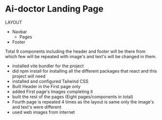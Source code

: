 
# Ai-doctor Landing Page

LAYOUT
 - Navbar
   - Pages
 - Footer

 Total 9 components including the header and footer will be there from which few will be repeated with image's and text's will be changed in them. 



- installed vite bundler for the project
- did npm install for installing all the different packages that react and this project will need
- installed and configured Tailwind CSS
- Built Header in the First page only
- added First page's Images completing it
- built the rest of the pages (Eight pages/components in total)
- Fourth page is repeated 4 times as the layout is same only the image's and text's were different 
- used web images from internet
